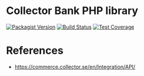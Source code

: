 Collector Bank PHP library
==========================
[![Packagist Version][packagist-shield]](https://packagist.org/packages/zaporylie/collector)
[![Build Status][travis-shield]](https://travis-ci.org/zaporylie/php-collector)
[![Test Coverage][coveralls-shield]](https://coveralls.io/github/zaporylie/php-collector)

[packagist-shield]: https://img.shields.io/packagist/v/zaporylie/collector.svg
[travis-shield]: https://img.shields.io/travis/zaporylie/php-collector.svg
[coveralls-shield]: https://img.shields.io/coveralls/zaporylie/php-collector.svg

# References
- https://commerce.collector.se/en/Integration/API/
